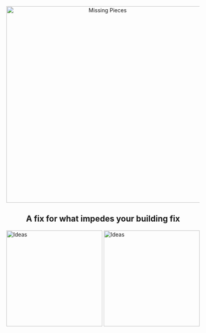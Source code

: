 <p align="center">
  <img width="512" src="https://github.com/BentoGambin/Valheim-MissingPieces/blob/main/.Github/MissingPiecesGithub.png?raw=true" alt="Missing Pieces">
</p>
<h2 align="center">A fix for what impedes your building fix</h2>

[<img alt="Ideas" width="250px" src="https://github.com/BentoGambin/Valheim-MissingPieces/blob/main/.Github/Ideas.png?raw=true" />](https://github.com/BentoGambin/Valheim-MissingPieces/discussions/categories/ideas)
[<img alt="Ideas" width="250px" src="https://github.com/BentoGambin/Valheim-MissingPieces/blob/main/.Github/Bugs.png?raw=true" />](https://github.com/BentoGambin/Valheim-MissingPieces/issues)